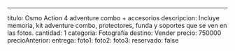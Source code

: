 ---
titulo: Osmo Action 4 adventure combo + accesorios
descripcion: Incluye memoria, kit adventure combo, protectores, funda y soportes que
  se ven en las fotos.
cantidad: 1
categoria: Fotografía
destino: Vender
precio: 750000
precioAnterior: 
entrega: 
foto1: 
foto2: 
foto3: 
reservado: false

